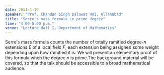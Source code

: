 ```yaml
---
date: 2011-1-19
speaker: "Prof. Chandan Singh Dalawat HRI, Allahabad"
title: "Serre's mass formula in prime degree"
time: "4:00-5:00 p.m." 
venue: "Lecture Hall I, Department of Mathematics"
---
```

Serre's mass formula counts the number of totally ramified degree-$n$ extensions $E$ of a local field $F$, each extension being assigned some weight depending upon how ramified it is. We will present an elementary proof of this formula when the degree $n$ is prime.The background material will be covered, so that the talk should be accessible to a broad mathematical audience.
